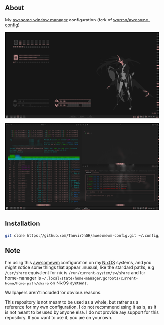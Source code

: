 ## About
My [awesome window manager](https://awesomewm.org) configuration (fork of [worron/awesome-config](https://github.com/worron/awesome-config))

![Ruby Desktop](screenshots/rosybrown_desktop.png)

![Ruby Desktop Terminal Windows](screenshots/rosybrown_desktop_terminals.png)

## Installation
```bash
git clone https://github.com/TanvirOnGH/awesomewm-config.git ~/.config/awesome --recursive
```

## Note
I'm using this [awesomewm](https://awesomewm.org) configuration on my [NixOS](https://nixos.org) systems, and you might notice some things that appear unusual, like the standard paths, e.g `/usr/share` equivalent for nix is `/run/current-system/sw/share` and for home-manager is `~/.local/state/home-manager/gcroots/current-home/home-path/share` on NixOS systems.

Wallpapers aren't included for obvious reasons.

This repository is not meant to be used as a whole, but rather as a reference for my own configuration. I do not recommend using it as is, as it is not meant to be used by anyone else. I do not provide any support for this repository. If you want to use it, you are on your own.
